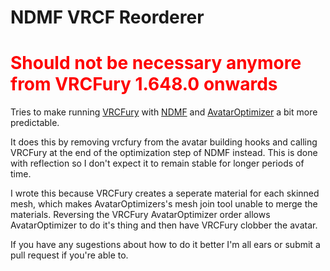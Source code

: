 # NDMF VRCF Reorderer
# <span style="color:red">Should not be necessary anymore from VRCFury 1.648.0 onwards</span>

Tries to make running [VRCFury](https://vrcfury.com/) with [NDMF](https://github.com/bdunderscore/ndmf.git) and [AvatarOptimizer](https://github.com/anatawa12/AvatarOptimizer.git) a bit more predictable.

It does this by removing vrcfury from the avatar building hooks and calling VRCFury at the end of the optimization step of NDMF instead.
This is done with reflection so I don't expect it to remain stable for longer periods of time.


I wrote this because VRCFury creates a seperate material for each skinned mesh, which makes AvatarOptimizers's mesh join tool unable to merge the materials. Reversing the VRCFury AvatarOptimizer order allows AvatarOptimizer to do it's thing and then have VRCFury clobber the avatar.

If you have any sugestions about how to do it better I'm all ears or submit a pull request if you're able to.

